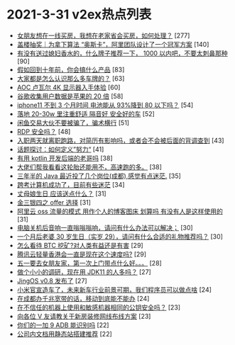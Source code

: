 # 2021-3-31 v2ex热点列表

+ [女朋友想在一线买房，我想在老家省会买房，如何处理？](https://www.v2ex.com/t/766746#reply277) [277]
+ [盖楼抽奖｜为拿下算法 “奥斯卡”，阿里团队设计了一个冠军方案](https://www.v2ex.com/t/766878#reply140) [140]
+ [有没有送过媳妇香水的，什么牌子推荐一下， 1000 以内吧，不要太刺鼻那种](https://www.v2ex.com/t/766728#reply90) [90]
+ [假如回到十年前，你会搞什么产品](https://www.v2ex.com/t/766733#reply83) [83]
+ [大家都是怎么认识那么多车牌的？](https://www.v2ex.com/t/766741#reply63) [63]
+ [AOC 卢瓦尔 4K 显示器入手体验](https://www.v2ex.com/t/766727#reply60) [60]
+ [谷歌收集用户数据是苹果的 20 倍](https://www.v2ex.com/t/766699#reply58) [58]
+ [iphone11 不到 3 个月时间 电池能从 93%降到 80 以下吗？](https://www.v2ex.com/t/766866#reply54) [54]
+ [落地 20-30w 里注重舒适 隔音好 安全好的车](https://www.v2ex.com/t/766797#reply52) [52]
+ [闲鱼交易大伙不要被骗了，骗术横行](https://www.v2ex.com/t/766730#reply51) [51]
+ [RDP 安全吗？](https://www.v2ex.com/t/766820#reply48) [48]
+ [入职两天就离职跑路，对简历有影响吗，或者会不会被后面的背调查到](https://www.v2ex.com/t/766868#reply43) [43]
+ [话题探讨：如何定义”努力“](https://www.v2ex.com/t/766839#reply41) [41]
+ [有用 kotlin 开发后端的老哥吗](https://www.v2ex.com/t/766771#reply38) [38]
+ [大佬们帮我看看这轮胎还能用不，高速跑的多。](https://www.v2ex.com/t/766707#reply38) [38]
+ [三年半的 Java 最近投了几个岗位(成都),感觉有点迷茫.](https://www.v2ex.com/t/766770#reply35) [35]
+ [跨考计算机成功了，目前有些迷茫](https://www.v2ex.com/t/766740#reply34) [34]
+ [丈母娘生日 应该送点什么？](https://www.v2ex.com/t/766736#reply31) [31]
+ [金三银四之 offer 选择](https://www.v2ex.com/t/766774#reply31) [31]
+ [阿里云 oss 流量的模式 用作个人的博客图床 划算吗 有没有人是这样使用的](https://www.v2ex.com/t/766700#reply31) [31]
+ [电脑关机后音响一直嗡嗡嗡响，请问有什么办法可以解决；](https://www.v2ex.com/t/766749#reply30) [30]
+ [一个月后老婆 30 岁生日（实岁 29），请问有什么合适的礼物推荐吗？](https://www.v2ex.com/t/766819#reply30) [30]
+ [怎么看待 BTC 挖矿?对人类有益还是有害](https://www.v2ex.com/t/766963#reply29) [29]
+ [腾讯云轻量香港会一直是现在这个速度吗?](https://www.v2ex.com/t/766975#reply29) [29]
+ [五一要去女朋友家，第一次上门带点什么好。。。](https://www.v2ex.com/t/766936#reply28) [28]
+ [做个小小的调研，现在用 JDK11 的人多吗？](https://www.v2ex.com/t/766769#reply27) [27]
+ [JingOS v0.8 发布了](https://www.v2ex.com/t/766941#reply27) [27]
+ [小米官宣造车了，未来新车行业前景可期，我们程序员可以做点啥](https://www.v2ex.com/t/766723#reply24) [24]
+ [在成都办千兆宽带的话，移动到底能不能办](https://www.v2ex.com/t/766865#reply24) [24]
+ [在不信任的机器上使用和敏感机器相同的公钥安全吗？](https://www.v2ex.com/t/766804#reply23) [23]
+ [向各位 V 友请教关于新房装修网线布线方案](https://www.v2ex.com/t/766837#reply23) [23]
+ [你们的一加 9 ADB 能识别吗](https://www.v2ex.com/t/766753#reply22) [22]
+ [公司内文档用静态站搭建推荐](https://www.v2ex.com/t/766833#reply22) [22]

